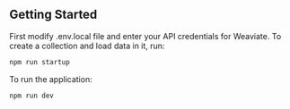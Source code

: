 ## Getting Started

First modify .env.local file and enter your API credentials for Weaviate.
To create a collection and load data in it, run:

```bash
npm run startup
```

To run the application:

```bash
npm run dev
```


